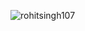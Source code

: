 
<p><img align="left" src="https://76ea-45-248-2-185.in.ngrok.io/svg" alt="rohitsingh107" /></p>

<!-- <p><img align="left" src="https://wj1gtk.deta.dev/bar" alt="rohitsingh107" /></p> -->
<!-- ![Image](https://wj1gtk.deta.dev/bar) -->

